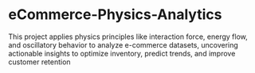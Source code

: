 # eCommerce-Physics-Analytics
This project applies physics principles like interaction force, energy flow, and oscillatory behavior to analyze e-commerce datasets, uncovering actionable insights to optimize inventory, predict trends, and improve customer retention

